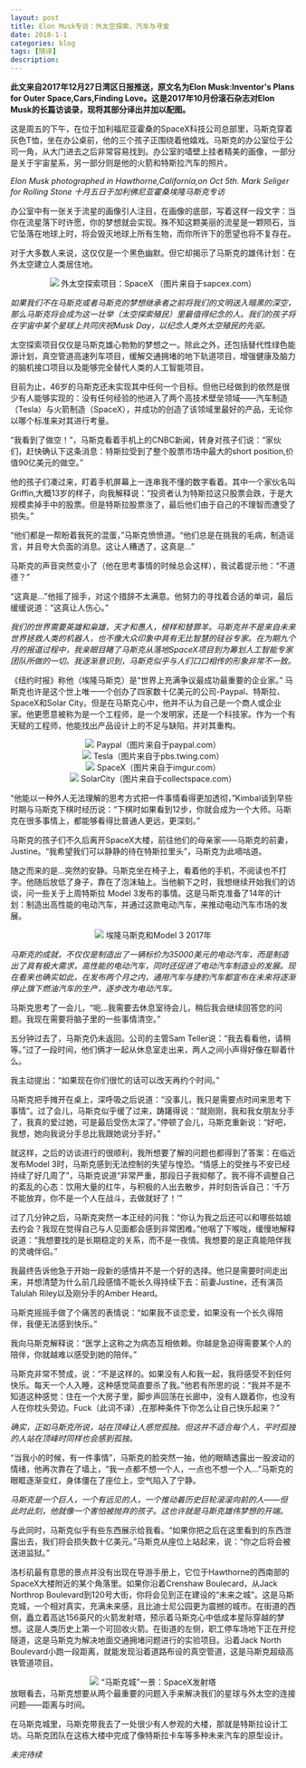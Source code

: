 ```yaml
---
layout: post
title: Elon Musk专访：外太空探索，汽车与寻爱
date: 2018-1-1
categories: blog
tags: [随译]
description: 
---
```

**此文来自2017年12月27日湾区日报推送，原文名为Elon Musk:Inventor's Plans for Outer Space,Cars,Finding Love。这是2017年10月份滚石杂志对Elon Musk的长篇访谈录，现将其部分译出并加以配图。**

这是周五的下午，在位于加利福尼亚霍桑的SpaceX科技公司总部里，马斯克穿着灰色T恤，坐在办公桌前，他的三个孩子正围绕着他嬉戏。马斯克的办公室位于公司一角，从大门进去之后非常容易找到。办公室的墙壁上挂者精美的画像，一部分是关于宇宙星系，另一部分则是他的火箭和特斯拉汽车的照片。
                              
*Elon Musk photographed in Hawthorne,California,on Oct 5th. Mark Seliger for Rolling Stone
十月五日于加利佛尼亚霍桑埃隆马斯克专访*

办公室中有一张关于流星的画像引人注目，在画像的底部，写着这样一段文字：当你在流星落下时许愿，你的梦想就会实现。殊不知这颗美丽的流星是一颗陨石，当它坠落在地球上时，将会毁灭地球上所有生物，而你所许下的愿望也将不复存在。

对于大多数人来说，这仅仅是一个黑色幽默。但它却揭示了马斯克的雄伟计划：在外太空建立人类居住地。

<center>
<img src="img/musk/spaceX_musk.jpg">
外太空探索项目：SpaceX （图片来自于sapcex.com）
</center>

*如果我们不在马斯克或者马斯克的梦想继承者之前将我们的文明送入暗黑的深空，那么马斯克将会成为这一壮举（太空探索殖民）里最值得纪念的人。我们的孩子将在宇宙中某个星球上共同庆祝Musk Day，以纪念人类外太空殖民的先驱。*

太空探索项目仅仅是马斯克雄心勃勃的梦想之一。除此之外，还包括替代性绿色能源计划，真空管道高速列车项目，缓解交通拥堵的地下轨道项目，增强健康及脑力的脑机接口项目以及能够完全替代人类的人工智能项目。

目前为止，46岁的马斯克还未实现其中任何一个目标。但他已经做到的依然是很少有人能够实现的：没有任何经验的他进入了两个高技术壁垒领域——汽车制造（Tesla）与火箭制造（SpaceX），并成功的创造了该领域里最好的产品，无论你以哪个标准来对其进行考量。

“我看到了做空！”，马斯克看着手机上的CNBC新闻，转身对孩子们说：“家伙们，赶快确认下这条消息：特斯拉受到了整个股票市场中最大的short position,价值90亿美元的做空。”

他的孩子们凑过来，盯着手机屏幕上一连串我不懂的数字看着。其中一个家伙名叫Griffin,大概13岁的样子，向我解释说：“投资者认为特斯拉这只股票会跌，于是大规模卖掉手中的股票。但是特斯拉股票涨了，最后他们由于自己的不理智而遭受了损失。”

“他们都是一帮盼着我死的混蛋，”马斯克愤愤道。“他们总是在挑我的毛病，制造谣言，并且夸大负面的消息。这让人糟透了，这真是...”

马斯克的声音突然变小了（他在思考事情的时候总会这样），我试着提示他：“不道德？”

“这真是...”他摇了摇手，对这个措辞不太满意。他努力的寻找着合适的单词，最后缓缓说道：“这真让人伤心。” 

*我们的世界需要英雄和枭雄，天才和愚人，榜样和替罪羊。马斯克并不是来自未来世界拯救人类的机器人，也不像大众印象中具有无比智慧的硅谷专家。在为期九个月的报道过程中，我亲眼目睹了马斯克从落地SpaceX项目到为筹划人工智能专家团队所做的一切。我逐渐意识到，马斯克似乎与人们口口相传的形象非常不一致。*

《纽约时报》称他（埃隆马斯克）是“世界上充满争议最成功最重要的企业家。” 马斯克也许是这个世上唯一一个创办了四家数十亿美元的公司-Paypal、特斯拉、SpaceX和Solar City。但是在马斯克心中，他并不认为自己是一个商人或企业家。他更愿意被称为是一个工程师，是一个发明家，还是一个科技家。作为一个有天赋的工程师，他能找出产品设计上的不足与缺陷，并对其重构。
<center>
<img src="img/musk/paypal-logo.jpg">
Paypal（图片来自于paypal.com）
</center>
<center>
<img src="img/musk/tesla-logo.png">
Tesla（图片来自于pbs.twing.com）
</center>
<center>
<img src="img/musk/spacex-logo.jpg">
SpaceX（图片来自于imgur.com）
</center>
<center>
<img src="img/musk/solarcity-logo.jpg">
SolarCity（图片来自于collectspace.com）
</center>

“他能以一种外人无法理解的思考方式把一件事情看得更加透彻，”Kimbal谈到早些时期与马斯克下棋时经历说：“下棋时如果看到12步，你就会成为一个大师。马斯克在很多事情上，都能够看得比普通人更远，更深刻。”

马斯克的孩子们不久后离开SpaceX大楼，前往他们的母亲家——马斯克的前妻，Justine。“我希望我们可以静静的待在特斯拉里头”，马斯克为此嘀咕道。

随之而来的是...突然的安静。马斯克坐在椅子上，看着他的手机，不阅读也不打字。他随后放低了身子，靠在了泡沫轴上。当他躺下之时，我想继续开始我们的访谈，问一些关于上周特斯拉 Model 3发布的事情。这是马斯克准备了14年的计划：制造出高性能的电动汽车，并通过这款电动汽车，来推动电动汽车市场的发展。
<center>
<img src="img/musk/model3.jpg">
埃隆马斯克和Model 3 2017年 
</center>

*马斯克的成就，不仅仅是制造出了一辆标价为35000美元的电动汽车，而是制造出了具有极大需求，高性能的电动汽车，同时还促进了电动汽车制造业的发展。现在看来也确实如此，在发布两个月之内，通用汽车与捷豹汽车都宣布在未来将逐渐停止旗下燃油汽车的生产，逐步改为电动汽车。*

马斯克思考了一会儿，“呃...我需要去休息室待会儿，稍后我会继续回答您的问题。我现在需要将脑子里的一些事情清空。”

五分钟过去了，马斯克仍未返回。公司的主管Sam Teller说：“我去看看他，请稍等。”过了一段时间，他们俩才一起从休息室走出来，两人之间小声得好像在聊着什么。

我主动提出：“如果现在你们很忙的话可以改天再约个时间。”

马斯克把手摊开在桌上，深呼吸之后说道：“没事儿，我只是需要点时间来思考下事情”。过了会儿，马斯克似乎缓了过来，踌躇得说：“就刚刚，我和我女朋友分手了，我真的爱过她，可是最后受伤太深了。”停顿了会儿，马斯克重新说：“好吧，我想，她向我说分手总比我跟她说分手好。”

就这样，之后的访谈进行的很顺利，我所想要了解的问题也都得到了答案：在临近发布Model 3时，马斯克感到无法控制的失望与惶恐。“情感上的受挫与不安已经持续了好几周了”，马斯克说道“非常严重，那段日子我抑郁了。我不得不调整自己的紊乱的心态：饮用大量的红牛，与积极的人出去散步，并时刻告诉自己：‘千万不能放弃，你不是一个人在战斗，去做就好了！’”

过了几分钟之后，马斯克突然一本正经的问我：“你认为我之后还可以和哪些姑娘去约会？我现在觉得自己与人见面都会感到非常困难。”他咽了下喉咙，缓慢地解释说道：“我想要找的是长期稳定的关系，而不是一夜情。我想要的是正真能陪伴我的灵魂伴侣。”

我最终告诉他急于开始一段新的感情并不是一个好的选择。他只是需要时间走出来，并想清楚为什么前几段感情不能长久得持续下去：前妻Justine，还有演员Talulah Riley以及刚分手的Amber Heard。

马斯克摇摇手做了个痛苦的表情说：“如果我不谈恋爱，如果没有一个长久得陪伴，我便无法感到快乐。”

我向马斯克解释说：“医学上这称之为病态互相依赖。你越是急迫得需要某个人的陪伴，你就越难以感受到她的陪伴。”

马斯克非常不赞成，说：“不是这样的。如果没有人和我一起，我将感受不到任何快乐。每天一个人入睡，这种感觉简直要杀了我。”他若有所思的说：“我并不是不知道这种感觉：住在一个大房子里，脚步声回荡在长廊中，没有人跟着你，也没有人在你枕头旁边。Fuck（此词不译）,在那种条件下你怎么让自己快乐起来？”

*确实，正如马斯克所说，站在顶峰让人感觉孤独。但这并不适合每个人，平时孤独的人站在顶峰时同样也会感到孤独。*

“当我小的时候，有一件事情”，马斯克的脸突然一抽，他的眼睛透露出一股波动的情绪，他再次靠在了墙上，“我一点都不想一个人，一点也不想一个人...”马斯克的眼眶逐渐变红，身体僵在了座位上，空气陷入了宁静。

*马斯克是一个巨人，一个有远见的人，一个推动着历史巨轮滚滚向前的人——但此时此刻，他就像一个害怕被抛弃的孩子。这也许就是马斯克雄伟梦想的开端。*

与此同时，马斯克似乎有些东西展示给我看。“如果你把之后在这里看到的东西泄露出去，我们将会损失数十亿美元。”马斯克从座位上站起来，说：“你之后将会被送进监狱。”

洛杉矶最有意思的景点并没有出现在导游手册上，它位于Hawthorne的西南部的SpaceX大楼附近的某个角落里。如果你沿着Crenshaw Boulecard，从Jack Northrop Boulevard到120号大街，你将会见到正在建设的“未来之城”。这是马斯克城，一个相对真实，充满未来感，且比迪士尼公园更为震撼的城市。在街道的西侧，矗立着高达156英尺的火箭发射塔，预示着马斯克心中低成本星际穿越的梦想。这是人类历史上第一个可回收火箭。在街道的左侧，职工停车场地下正在开挖隧道，这是马斯克为解决地面交通拥堵问题进行的实验项目。沿着Jack North Boulevard小跑一段距离，就能发现沿着道路布设的真空管道，这是马斯克超级高铁管道项目。
<center>
<img src="img/musk/musk-city.jpg">
“马斯克城”一景：SpaceX发射塔
</center>
放眼看去，马斯克想要从两个最重要的问题入手来解决我们的星球与外太空的连接问题——距离与时间。

在马斯克城里，马斯克带我去了一处很少有人参观的大楼，那就是特斯拉设计工坊。马斯克团队在这栋大楼中完成了像特斯拉卡车等多种未来汽车的原型设计。

*未完待续*